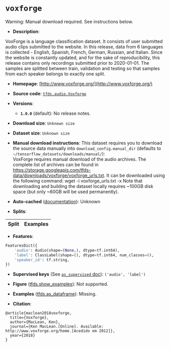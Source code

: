 <div itemscope itemtype="http://schema.org/Dataset">
  <div itemscope itemprop="includedInDataCatalog" itemtype="http://schema.org/DataCatalog">
    <meta itemprop="name" content="TensorFlow Datasets" />
  </div>
  <meta itemprop="name" content="voxforge" />
  <meta itemprop="description" content="VoxForge is a language classification dataset. It consists of user submitted&#10;audio clips submitted to the website. In this release, data from 6 languages&#10;is collected - English, Spanish, French, German, Russian, and Italian.&#10;Since the website is constantly updated, and for the sake of reproducibility,&#10;this release contains only recordings submitted prior to 2020-01-01.&#10;The samples are splitted between train, validation and testing so that samples&#10;from each speaker belongs to exactly one split.&#10;&#10;To use this dataset:&#10;&#10;```python&#10;import tensorflow_datasets as tfds&#10;&#10;ds = tfds.load(&#x27;voxforge&#x27;, split=&#x27;train&#x27;)&#10;for ex in ds.take(4):&#10;  print(ex)&#10;```&#10;&#10;See [the guide](https://www.tensorflow.org/datasets/overview) for more&#10;informations on [tensorflow_datasets](https://www.tensorflow.org/datasets).&#10;&#10;" />
  <meta itemprop="url" content="https://www.tensorflow.org/datasets/catalog/voxforge" />
  <meta itemprop="sameAs" content="http://www.voxforge.org/" />
  <meta itemprop="citation" content="@article{maclean2018voxforge,&#10;  title={Voxforge},&#10;  author={MacLean, Ken},&#10;  journal={Ken MacLean.[Online]. Available: http://www.voxforge.org/home.[Acedido em 2012]},&#10;  year={2018}&#10;}" />
</div>

# `voxforge`


Warning: Manual download required. See instructions below.

*   **Description**:

VoxForge is a language classification dataset. It consists of user submitted
audio clips submitted to the website. In this release, data from 6 languages is
collected - English, Spanish, French, German, Russian, and Italian. Since the
website is constantly updated, and for the sake of reproducibility, this release
contains only recordings submitted prior to 2020-01-01. The samples are splitted
between train, validation and testing so that samples from each speaker belongs
to exactly one split.

*   **Homepage**: [http://www.voxforge.org/](http://www.voxforge.org/)

*   **Source code**:
    [`tfds.audio.Voxforge`](https://github.com/tensorflow/datasets/tree/master/tensorflow_datasets/audio/voxforge.py)

*   **Versions**:

    *   **`1.0.0`** (default): No release notes.

*   **Download size**: `Unknown size`

*   **Dataset size**: `Unknown size`

*   **Manual download instructions**: This dataset requires you to
    download the source data manually into `download_config.manual_dir`
    (defaults to `~/tensorflow_datasets/downloads/manual/`):<br/>
    VoxForge requires manual download of the audio archives. The complete list of
    archives can be found in https://storage.googleapis.com/tfds-data/downloads/voxforge/voxforge_urls.txt. It can be downloaded using the following command:
    wget -i voxforge_urls.txt -x
    Note that downloading and building the dataset locally requires ~100GB disk
    space (but only ~60GB will be used permanently).

*   **Auto-cached**
    ([documentation](https://www.tensorflow.org/datasets/performances#auto-caching)):
    Unknown

*   **Splits**:

Split | Examples
:---- | -------:

*   **Features**:

```python
FeaturesDict({
    'audio': Audio(shape=(None,), dtype=tf.int64),
    'label': ClassLabel(shape=(), dtype=tf.int64, num_classes=6),
    'speaker_id': tf.string,
})
```

*   **Supervised keys** (See
    [`as_supervised` doc](https://www.tensorflow.org/datasets/api_docs/python/tfds/load#args)):
    `('audio', 'label')`

*   **Figure**
    ([tfds.show_examples](https://www.tensorflow.org/datasets/api_docs/python/tfds/visualization/show_examples)):
    Not supported.

*   **Examples**
    ([tfds.as_dataframe](https://www.tensorflow.org/datasets/api_docs/python/tfds/as_dataframe)):
    Missing.

*   **Citation**:

```
@article{maclean2018voxforge,
  title={Voxforge},
  author={MacLean, Ken},
  journal={Ken MacLean.[Online]. Available: http://www.voxforge.org/home.[Acedido em 2012]},
  year={2018}
}
```
